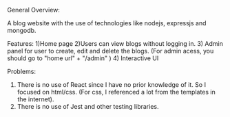 General Overview:

A blog website with the use of technologies like nodejs, expressjs and mongodb.

Features:
1)Home page
2)Users can view blogs without logging in.
3) Admin panel for user to create, edit and delete the blogs. (For admin acess, you should go to "home url" + "/admin" )
4) Interactive UI

Problems:
1) There is no use of React since I have no prior knowledge of it. So I focused on html/css. (For css, I referenced a lot from the templates in the internet).
2) There is no use of Jest and other testing libraries.

